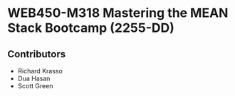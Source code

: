 # WEB450-M318 Mastering the MEAN Stack Bootcamp (2255-DD)
## Contributors
* Richard Krasso
* Dua Hasan
* Scott Green
